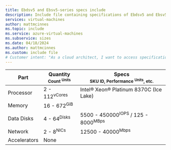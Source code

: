 ```yaml
---
title: Ebdsv5 and Ebsv5-series specs include
description: Include file containing specifications of Ebdsv5 and Ebsv5-series VM sizes.
services: virtual-machines
author: mattmcinnes
ms.topic: include
ms.service: azure-virtual-machines
ms.subservice: sizes
ms.date: 04/18/2024
ms.author: mattmcinnes
ms.custom: include file
# Customer intent: "As a cloud architect, I want to access specifications for Ebdsv5 and Ebsv5-series virtual machines, so that I can select the appropriate VM size to meet my project's performance and resource requirements."
---
```

| Part | Quantity <br><sup>Count <sup>Units | Specs <br><sup>SKU ID, Performance <sup>Units</sup>, etc.  |
|---|---|---|
| Processor        | 2 - 112<sup>vCores    | Intel® Xeon® Platinum 8370C (Ice Lake) |
| Memory           | 16 - 672<sup>GiB      |                                                 |
| Data Disks       | 4 - 64<sup>Disks     | 5500 - 450000<sup>IOPS</sup> / 125 - 8000<sup>MBps  |
| Network          | 2 - 8<sup>NICs       | 12500 - 40000<sup>Mbps                          |
| Accelerators     | None                 |                                                 |
